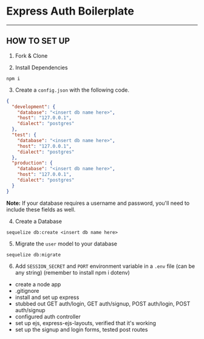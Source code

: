 # Express Auth Boilerplate


---
## HOW TO SET UP

1. Fork & Clone

2. Install Dependencies 
```
npm i
```

3. Create a `config.json` with the following code.
```json
{
  "development": {
    "database": "<insert db name here>",
    "host": "127.0.0.1",
    "dialect": "postgres"
  },
  "test": {
    "database": "<insert db name here>",
    "host": "127.0.0.1",
    "dialect": "postgres"
  },
  "production": {
    "database": "<insert db name here>",
    "host": "127.0.0.1",
    "dialect": "postgres"
  }
}
```


**Note:** If your database requires a username and password, you'll need to include these fields as well.

4. Create a Database
```
sequelize db:create <insert db name here>
```

5. Migrate the `user` model to your database
```
sequelize db:migrate
```

6. Add `SESSION_SECRET` and `PORT` environment variable in a `.env` file (can be any string)
(remember to install npm i dotenv)


 



* create a node app
* .gitignore
* install and set up express
* stubbed out GET auth/login, GET auth/signup, POST auth/login, POST auth/signup
* configured auth controller
* set up ejs, express-ejs-layouts, verified that it's working
* set up the signup and login forms, tested post routes